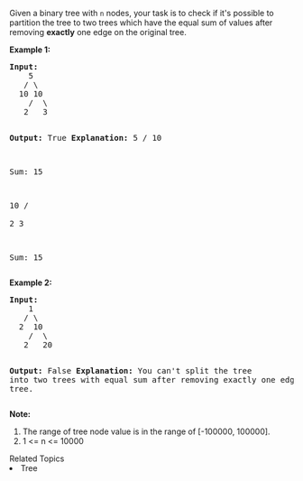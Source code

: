 <p>
Given a binary tree with <code>n</code> nodes, your task is to check if it's possible to partition the tree to two trees which have the equal sum of values after removing <b>exactly</b> one edge on the original tree.
</p>

<p><b>Example 1:</b><br />
<pre>
<b>Input:</b>     
    5
   / \
  10 10
    /  \
   2   3

<b>Output:</b> True
<b>Explanation:</b> 
    5
   / 
  10
      
Sum: 15

   10
  /  \
 2    3

Sum: 15
</pre>
</p>


<p><b>Example 2:</b><br />
<pre>
<b>Input:</b>     
    1
   / \
  2  10
    /  \
   2   20

<b>Output:</b> False
<b>Explanation:</b> You can't split the tree into two trees with equal sum after removing exactly one edge on the tree.
</pre>
</p>

<p><b>Note:</b><br>
<ol>
<li>The range of tree node value is in the range of [-100000, 100000].</li>
<li>1 <= n <= 10000</li>
</ol>
</p><div><div>Related Topics</div><div><li>Tree</li></div></div>